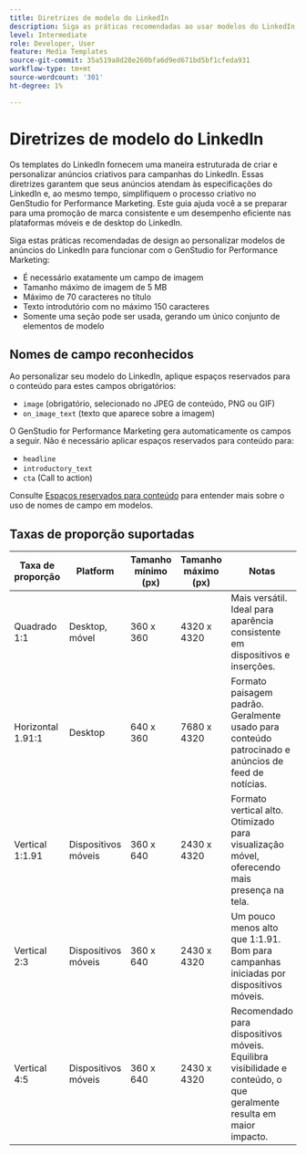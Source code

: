 ```yaml
---
title: Diretrizes de modelo do LinkedIn
description: Siga as práticas recomendadas ao usar modelos do LinkedIn com o Adobe GenStudio for Performance Marketing.
level: Intermediate
role: Developer, User
feature: Media Templates
source-git-commit: 35a519a8d28e260bfa6d9ed671bd5bf1cfeda931
workflow-type: tm+mt
source-wordcount: '301'
ht-degree: 1%

---
```


# Diretrizes de modelo do LinkedIn

Os templates do LinkedIn fornecem uma maneira estruturada de criar e personalizar anúncios criativos para campanhas do LinkedIn. Essas diretrizes garantem que seus anúncios atendam às especificações do LinkedIn e, ao mesmo tempo, simplifiquem o processo criativo no GenStudio for Performance Marketing. Este guia ajuda você a se preparar para uma promoção de marca consistente e um desempenho eficiente nas plataformas móveis e de desktop do LinkedIn.

Siga estas práticas recomendadas de design ao personalizar modelos de anúncios do LinkedIn para funcionar com o GenStudio for Performance Marketing:

- É necessário exatamente um campo de imagem
- Tamanho máximo de imagem de 5 MB
- Máximo de 70 caracteres no título
- Texto introdutório com no máximo 150 caracteres
- Somente uma seção pode ser usada, gerando um único conjunto de elementos de modelo

## Nomes de campo reconhecidos

Ao personalizar seu modelo do LinkedIn, aplique espaços reservados para o conteúdo para estes campos obrigatórios:

- `image` (obrigatório, selecionado no JPEG de conteúdo, PNG ou GIF)
- `on_image_text` (texto que aparece sobre a imagem)

O GenStudio for Performance Marketing gera automaticamente os campos a seguir. Não é necessário aplicar espaços reservados para conteúdo para:

- `headline`
- `introductory_text`
- `cta` (Call to action)

Consulte [Espaços reservados para conteúdo](/help/user-guide/content/customize-template.md#content-placeholders) para entender mais sobre o uso de nomes de campo em modelos.

## Taxas de proporção suportadas

| Taxa de proporção | Platform | Tamanho mínimo (px) | Tamanho máximo (px) | Notas |
|-------------------|-----------------|---------------|----------------|-------------------------------------------------------------------------------------|
| Quadrado 1:1 | Desktop, móvel | 360 x 360 | 4320 x 4320 | Mais versátil. Ideal para aparência consistente em dispositivos e inserções. |
| Horizontal 1.91:1 | Desktop | 640 x 360 | 7680 x 4320 | Formato paisagem padrão. Geralmente usado para conteúdo patrocinado e anúncios de feed de notícias. |
| Vertical 1:1.91 | Dispositivos móveis | 360 x 640 | 2430 x 4320 | Formato vertical alto. Otimizado para visualização móvel, oferecendo mais presença na tela. |
| Vertical 2:3 | Dispositivos móveis | 360 x 640 | 2430 x 4320 | Um pouco menos alto que 1:1.91. Bom para campanhas iniciadas por dispositivos móveis. |
| Vertical 4:5 | Dispositivos móveis | 360 x 640 | 2430 x 4320 | Recomendado para dispositivos móveis. Equilibra visibilidade e conteúdo, o que geralmente resulta em maior impacto. |

<!-- Potentially add an example

## Template example

+++Example: LinkedIn template

+++

-->
